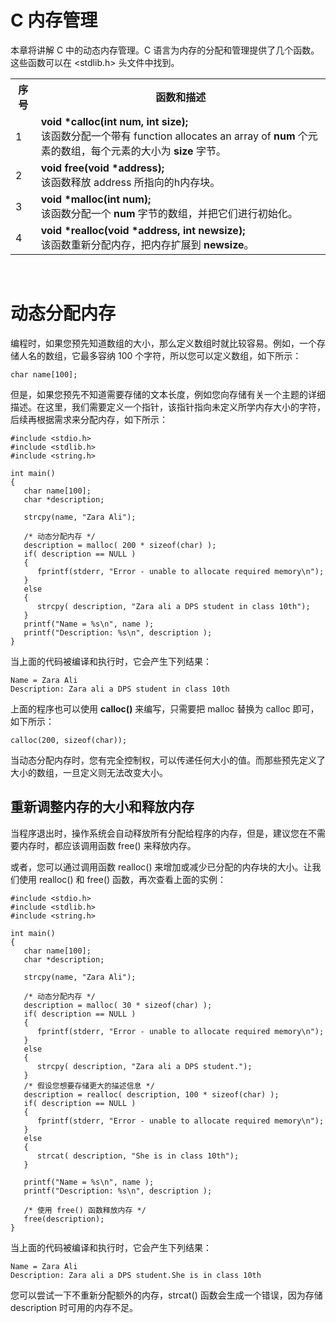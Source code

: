 # C 内存管理

本章将讲解 C 中的动态内存管理。C 语言为内存的分配和管理提供了几个函数。这些函数可以在 <stdlib.h> 头文件中找到。

</p> <table > <tr><th>序号</th><th>函数和描述</th></tr> <tr><td>1</td><td><b>void *calloc(int num, int size);</b><br />该函数分配一个带有 function allocates an array of <b>num</b> 个元素的数组，每个元素的大小为 <b>size</b> 字节。</td></tr> <tr><td>2</td><td><b>void free(void *address); </b><br />该函数释放 address 所指向的h内存块。</td></tr> <tr><td>3</td><td><b>void *malloc(int num); </b><br />该函数分配一个 <b>num</b> 字节的数组，并把它们进行初始化。</td></tr> <tr><td>4</td><td><b>void *realloc(void *address, int newsize); </b><br />该函数重新分配内存，把内存扩展到 <b>newsize</b>。</td></tr> </table> </div> <br /> 

# 动态分配内存
编程时，如果您预先知道数组的大小，那么定义数组时就比较容易。例如，一个存储人名的数组，它最多容纳 100 个字符，所以您可以定义数组，如下所示：

```
char name[100];
```
但是，如果您预先不知道需要存储的文本长度，例如您向存储有关一个主题的详细描述。在这里，我们需要定义一个指针，该指针指向未定义所学内存大小的字符，后续再根据需求来分配内存，如下所示：

```
#include <stdio.h>
#include <stdlib.h>
#include <string.h>

int main()
{
   char name[100];
   char *description;

   strcpy(name, "Zara Ali");

   /* 动态分配内存 */
   description = malloc( 200 * sizeof(char) );
   if( description == NULL )
   {
      fprintf(stderr, "Error - unable to allocate required memory\n");
   }
   else
   {
      strcpy( description, "Zara ali a DPS student in class 10th");
   }
   printf("Name = %s\n", name );
   printf("Description: %s\n", description );
}
```

当上面的代码被编译和执行时，它会产生下列结果：

```
Name = Zara Ali
Description: Zara ali a DPS student in class 10th
```

上面的程序也可以使用 <b>calloc()</b> 来编写，只需要把 malloc 替换为 calloc 即可，如下所示：

```
calloc(200, sizeof(char));
```

当动态分配内存时，您有完全控制权，可以传递任何大小的值。而那些预先定义了大小的数组，一旦定义则无法改变大小。

## 重新调整内存的大小和释放内存

当程序退出时，操作系统会自动释放所有分配给程序的内存，但是，建议您在不需要内存时，都应该调用函数 free() 来释放内存。

或者，您可以通过调用函数 realloc() 来增加或减少已分配的内存块的大小。让我们使用 realloc() 和 free() 函数，再次查看上面的实例：

```
#include <stdio.h>
#include <stdlib.h>
#include <string.h>

int main()
{
   char name[100];
   char *description;

   strcpy(name, "Zara Ali");

   /* 动态分配内存 */
   description = malloc( 30 * sizeof(char) );
   if( description == NULL )
   {
      fprintf(stderr, "Error - unable to allocate required memory\n");
   }
   else
   {
      strcpy( description, "Zara ali a DPS student.");
   }
   /* 假设您想要存储更大的描述信息 */
   description = realloc( description, 100 * sizeof(char) );
   if( description == NULL )
   {
      fprintf(stderr, "Error - unable to allocate required memory\n");
   }
   else
   {
      strcat( description, "She is in class 10th");
   }
   
   printf("Name = %s\n", name );
   printf("Description: %s\n", description );

   /* 使用 free() 函数释放内存 */
   free(description);
}
```

当上面的代码被编译和执行时，它会产生下列结果：

```
Name = Zara Ali
Description: Zara ali a DPS student.She is in class 10th
```
您可以尝试一下不重新分配额外的内存，strcat() 函数会生成一个错误，因为存储 description 时可用的内存不足。